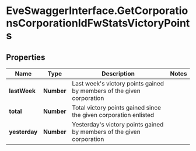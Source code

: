 # EveSwaggerInterface.GetCorporationsCorporationIdFwStatsVictoryPoints

## Properties
Name | Type | Description | Notes
------------ | ------------- | ------------- | -------------
**lastWeek** | **Number** | Last week's victory points gained by members of the given corporation | 
**total** | **Number** | Total victory points gained since the given corporation enlisted | 
**yesterday** | **Number** | Yesterday's victory points gained by members of the given corporation | 


